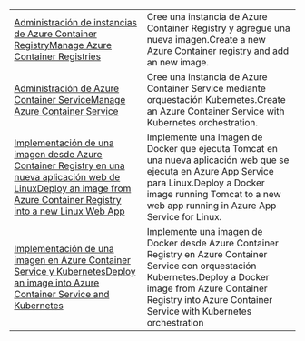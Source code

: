 |  |  |
|---------|---------|
| <span data-ttu-id="992f5-101">[Administración de instancias de Azure Container Registry][1]</span><span class="sxs-lookup"><span data-stu-id="992f5-101">[Manage Azure Container Registries][1]</span></span> | <span data-ttu-id="992f5-102">Cree una instancia de Azure Container Registry y agregue una nueva imagen.</span><span class="sxs-lookup"><span data-stu-id="992f5-102">Create a new Azure Container registry and add an new image.</span></span> | 
| <span data-ttu-id="992f5-103">[Administración de Azure Container Service][2]</span><span class="sxs-lookup"><span data-stu-id="992f5-103">[Manage Azure Container Service][2]</span></span> | <span data-ttu-id="992f5-104">Cree una instancia de Azure Container Service mediante orquestación Kubernetes.</span><span class="sxs-lookup"><span data-stu-id="992f5-104">Create an Azure Container Service with Kubernetes orchestration.</span></span> | 
| <span data-ttu-id="992f5-105">[Implementación de una imagen desde Azure Container Registry en una nueva aplicación web de Linux][3]</span><span class="sxs-lookup"><span data-stu-id="992f5-105">[Deploy an image from Azure Container Registry into a new Linux Web App][3]</span></span> | <span data-ttu-id="992f5-106">Implemente una imagen de Docker que ejecuta Tomcat en una nueva aplicación web que se ejecuta en Azure App Service para Linux.</span><span class="sxs-lookup"><span data-stu-id="992f5-106">Deploy a Docker image running Tomcat to a new web app running in Azure App Service for Linux.</span></span> | 
| <span data-ttu-id="992f5-107">[Implementación de una imagen en Azure Container Service y Kubernetes][4]</span><span class="sxs-lookup"><span data-stu-id="992f5-107">[Deploy an image into Azure Container Service and Kubernetes][4]</span></span> | <span data-ttu-id="992f5-108">Implemente una imagen de Docker desde Azure Container Registry en Azure Container Service con orquestación Kubernetes.</span><span class="sxs-lookup"><span data-stu-id="992f5-108">Deploy a Docker image from Azure Container Registry into Azure Container Service with Kubernetes orchestration</span></span> |

[1]: https://azure.microsoft.com/resources/samples/acr-java-manage-azure-container-registry/
[2]: https://azure.microsoft.com/resources/samples/acs-java-manage-azure-container-service/
[3]: https://azure.microsoft.com/resources/samples/app-service-java-deploy-image-from-acr-to-linux/
[4]: https://azure.microsoft.com/resources/samples/aad-java-browse-graph-and-manage-roles/
